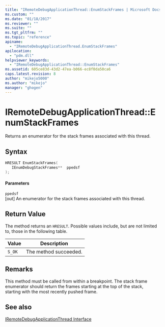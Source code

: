 ```yaml
---
title: "IRemoteDebugApplicationThread::EnumStackFrames | Microsoft Docs"
ms.custom: ""
ms.date: "01/18/2017"
ms.reviewer: ""
ms.suite: ""
ms.tgt_pltfrm: ""
ms.topic: "reference"
apiname: 
  - "IRemoteDebugApplicationThread.EnumStackFrames"
apilocation: 
  - "pdm.dll"
helpviewer_keywords: 
  - "IRemoteDebugApplicationThread::EnumStackFrames"
ms.assetid: 605ce83d-43d2-47ea-b066-ec8f0da50ca6
caps.latest.revision: 8
author: "mikejo5000"
ms.author: "mikejo"
manager: "ghogen"
---
```

# IRemoteDebugApplicationThread::EnumStackFrames
Returns an enumerator for the stack frames associated with this thread.  
  
## Syntax  
  
```cpp
HRESULT EnumStackFrames(  
   IEnumDebugStackFrames**  ppedsf  
);  
```  
  
#### Parameters  
 `ppedsf`  
 [out] An enumerator for the stack frames associated with this thread.  
  
## Return Value  
 The method returns an `HRESULT`. Possible values include, but are not limited to, those in the following table.  
  
|Value|Description|  
|-----------|-----------------|  
|`S_OK`|The method succeeded.|  
  
## Remarks  
 This method must be called from within a breakpoint. The stack frame enumerator should return the frames starting at the top of the stack, starting with the most recently pushed frame.  
  
## See also  
 [IRemoteDebugApplicationThread Interface](../../winscript/reference/iremotedebugapplicationthread-interface.md)